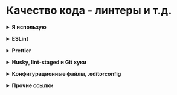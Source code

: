 # Качество кода - линтеры и т.д. #

<details><summary><b>Я использую</b></summary><p>

- Для работы с React JS в PhpStorm использую
    - [ESLint](https://eslint.org) - показывает ошибки, позволяет автоматически исправить некоторые из них
    - [Prettier](https://prettier.io/) - оформляет, форматирует код по образцу (пробелы, запятые и т.д.)
    - [Husky](https://github.com/typicode/husky) и [lint-staged](https://github.com/okonet/lint-staged) - позволяет запускать эти проверки перед отправкой коммита. Использует возможности [Git hooks](https://git-scm.com/book/ru/v2/%D0%9D%D0%B0%D1%81%D1%82%D1%80%D0%BE%D0%B9%D0%BA%D0%B0-Git-%D0%A5%D1%83%D0%BA%D0%B8-%D0%B2-Git).
- Отказался
    - [JSHint](https://jshint.com/) - не разобрался как отключить некоторые ошибки. Например, не умеет воспринимать стрелочные функции в классовых компонентах React JS, даже в режиме ES6. Пишет "Class properties must be methods". Возможно сейчас ситуация улучшилась, но пока не актуально

<br></p></details>


<details><summary><b>ESLint</b></summary><p>

- Линтер — это помощник по части «здоровья» кода. Вы определяете список правил и в дальнейшем, при настроенном плагине в вашем редакторе, он как Microsoft Word «проферка орфографии» проверяет все, что вы написали. Например, определили переменную, но нигде не используете? Сработает правило: no-unused-vars (долой неиспользуемые переменные) и переменная будет подчеркнута.
- Когда вы видите «подчеркивание», и после наведения видите в скобочках название правила — не нужно бежать гуглить. Нужно идти на сайт [eslint.org](https://eslint.org/docs/rules/) и там в «поиск» вставлять текст ошибки, будет быстрее.
- Суть линтинга с помощью ESLint заключается в парсерах, которые трансформируют код в AST (Abstract Syntax Tree) для дальнейшей программной обработки, и плагинах, которые содержат правила.
- Чтобы достичь большей консистентности кодовой базы, можно выбрать и добавить в конфиг ESLint правила одного из популярных стайл гайдов:
   - AirBnB: самый популярный и строгий из этих трёх, обязательные замыкающие запятые и точки с запятыми.
   - Google: похож на AirBnB в плане форматирования, но менее строгий, обязательные комментарии JSDoc.
   - StandartJS: запрещает использовать замыкающие запятые и точки с запятыми.
- Выбирайте реализацию стайл гайда на TypeScript, потому что правила для JavaScript могут неправильно отрабатывать на TypeScript.
- Поиск ошибок производится следующим образом:
  - автоматически в процессе написания кода (нужно настроить инспектор синтаксиса в PhpStorm)- ошибки подсвечиваются, выдаётся всплывающее сообщение с комментарием
  - при совершении опр. действий, например при сохранении файла (нужно настроить плагин линтера в PhpStorm)
  - при запуске в консоли команды, например `lint` (нужно настроить скрипты в файле `package.json`) - в консоли будет выведена подробная информация - в каком файле на какой строке какая ошибка. Можно не писать команду в консоли, а вызывать из выпадающего меню `Run` в PhpStorm
  - если настроить скрипт в файле `package.json` - можно также вызывать команду исправления ошибок (через консоль или из выпадающего меню `Run`). Исправляет не все, но многие. 
<br>
<br>

**Установка / Настройка**
- устанавливаю локально в проекте (кажется, нужно только если не использую `Create React APP`)
  - `yarn add eslint eslint-plugin-react eslint-plugin-jsx-a11y --dev`
- также рекомендуют поставить эти плагины
  - `yarn add eslint-plugin-prettier eslint-config-prettier babel-eslint --dev`
- закидываю в корень свой конфигурационный файл .eslintrc.json
  Обратить внимание: если я использую дополнительные плагины, например `React` и `JSX A11y` - их надо включить в секции `extends`
    - пример
      ```
      "extends": [
        "eslint:recommended",
        "plugin:react/recommended",
        "plugin:jsx-a11y/recommended"
      ],
- включаю режим `React JSX` в настройках PhpStorm - `Settings\Languages & Frameworks\JavaScript`
  - Если варианта `React JSX` нет - можно выбрать `ECMAScript 6+`
- включаю `ESLint` в настройках PhpStorm
    - `Settings\Languages & Frameworks\JavaScript\Code Quality Tool`
- настраиваю `Settings\Languages & Frameworks\JavaScript\Code Quality Tool\ES Lint`
  - включаю `manual ES Lint configuration`
  - указываю путь к папке `ESLint package`
    - например `D:\Work\_Localsites\legmo_hotquotes\node_modules\eslint`
    - т.е. указываю путь не к глобальному модулю, а к модулю из Create React App, внутри проекта
  - указываю папку `Working directories`
    - например `D:\Work\_Localsites\legmo_hotquotes\src`
  - указываю путь к файлу конфигурации `Configuration file`
    - например D:\Work\_Localsites\legmo_hotquotes\.eslintrc.json
    - Его пришлось убрать и перевести в режим `Automatic search`. Плюс убрать все конфиг файлы ESLint из папок верхних уровней (`D:\Work\_Localsites`, `D:\Work\` и т.д.). После этого PhpStorm "увидел" конфиг файл в проекте
- в файле package.json (корень проекта) дописываю команды в секцию "scripts"
  - пример:
  ```
  "scripts": {
    <что там было>
    "lint": "eslint --debug src/",
    "lint-fix": "eslint --debug src/ --fix"
  },
  ```
- Чтобы получать предупреждения об ошибках в синтаксисе JSX
  - в настройках PhpStorm иду  `Editor | Inspections`
  - включаю инспектор синтаксиса `React JSX` в `JavaScript and TypeScript | General node`.
- Настраиваю файл .eslintignore - чтобы исключить из проверки директории/файлы указываем их в виде списка
- За основу можно взять .gitignore
<br>
<br>

**Плагины**
- Eslint-plugin-react
  - [GitHub](https://github.com/jsx-eslint/eslint-plugin-react)
  - Обратите внимание, что поддержка синтаксиса JSX — это не то же самое, что поддержка React.
  - React применяет к синтаксису JSX особую семантику, которую ESLint не распознает.
  - Мы рекомендуем использовать `eslint-plugin-react`, если вы используете React и хотите использовать семантику React.
- Eslint-plugin-jsx-a11y
  - [GitHub](https://github.com/jsx-eslint/eslint-plugin-jsx-a11y)
  - предоставляет правила, касающиеся доступности JSX-элементов для людей с ограниченными возможностями.
- Eslint-plugin-prettier
  - [GitHub](https://github.com/prettier/eslint-plugin-prettier)
  - помогает совместной работе ESLint и Prettier. Выглядит это следующим образом: когда Prettier форматирует код, он делает это с учётом правил ESLint.
<br>
<br>

**Автоматическая правка некоторых ошибок ESLint**
- Настрой PhpStorm - ёSettings\Languages & Frameworks\JavaScript\Code Quality Tool\ES Lint` - внизу галочка `Run eslint --fix on save`
- [Официальная документация (eng)](https://eslint.org/docs/user-guide/command-line-interface#fixing-problems)
<br>
<br>

**Файл конфигурации**
- Имеет следующую структуру:
    ```
    module.exports = { 
       env:{}, 
       extends: {}, 
       plugin: {}, 
       parser: {}, 
       parserOptions: {}, 
       rules: {},
    };
- **env** — позволяет задавать список сред, код для которых планируется проверять. В нашем случае тут имеются свойства es6, browser и node, установленные в true. 
  - es6 - включает возможности ES6 за исключением модулей (эта возможность автоматически устанавливает, в блоке parserOptions, параметр ecmaVersion в значение 6). 
  - browser - подключает глобальные переменные браузера, такие, как Windows. 
  - node - добавляет глобальные переменные среды Node.js и области видимости, например — global. 
- **extends** — представляет собой массив строк с конфигурациями, при этом каждая дополнительная конфигурация расширяет предыдущую. Здесь используются правила линтинга airbnb, которые расширены до jest и затем расширены до jest-enzyme.
- **plugins** — тут представлены правила линтинга, которые мы хотим использовать. У нас применяются правила babel, import, jsx-a11y, react, prettier, о которых мы уже говорили.
- **parser** — по умолчанию ESLint использует синтаксический анализатор Espree, но, если мы работаем с Babel, нам надо пользоваться Babel-ESLint.
- **parserOptions** — так как мы изменили стандартный синтаксический анализатор на babel-eslint, нам необходимо задать и свойства в этом блоке. Свойство ecmaVersion, установленное в значение 6, указывает ESLint на то, что проверяться будет ES6-код. Так как код мы пишем в EcmaScript-модулях, свойство sourceType установлено в значение module. И, наконец, так как мы используем React, что означает применение JSX, то в свойство ecmaFeatures записывается объект с ключом jsx, установленным в true.
- **rules** — позволяет настраивать правила ESLint. Все правила, которые мы расширили или добавили с помощью плагинов, можно менять или переопределять, и делается это именно в блоке rules.
<br>
<br>

**Пример файла конфигурации для ESLint (`.eslintrc.json`)**
```
    {
        "env": {
            "es6": true,
            "browser": true,
            "node": true
        },
        "parserOptions": {
            "ecmaVersion": "latest",
            "sourceType": "module",
            "ecmaFeatures": {
                "jsx": true
            }
        },
    "extends": [
        //  https://eslint.org/docs/rules/
        "eslint:recommended",
        "plugin:react/recommended",
        "plugin:jsx-a11y/recommended"
    ],
    "plugins": [
        "react"
    ],
    "rules": {
        //  https://eslint.org/docs/rules/semi
        //  "semi": 0, //Disable semicolon error
        "semi": "error",
        // https://eslint.org/docs/rules/no-multi-spaces
        "no-multi-spaces": [
            "warn",
            {
                "exceptions": {
                    "VariableDeclarator": true
                }
            }
        ],
        //  https://eslint.org/docs/rules/key-spacing
        "key-spacing": [
            "error",
            {
                "align": {
                    //          "beforeColon": true,
                    //          "afterColon": true,
                    "on": "value"
                }
            }
        ],
        "react/jsx-equals-spacing": "warn", // https://github.com/yannickcr/eslint-plugin-react/blob/master/docs/rules/jsx-equals-spacing.md
        "react/prop-types": "warn", // https://github.com/yannickcr/eslint-plugin-react/blob/master/docs/rules/prop-types.md
        "jsx-a11y/label-has-for": "warn", // https://github.com/evcohen/eslint-plugin-jsx-a11y/blob/master/docs/rules/label-has-for.md
        "linebreak-style": "off" // Does not work correctly on Windows.
        }
    }
```
<br>
<br>

**Заметки**
- любое правило можно отключить для куска кода
  - // eslint-disable-line no-unused-vars
  - /* eslint react/jsx-one-expression-per-line: "off" */
  - https://eslint.org/docs/user-guide/configuring.html#configuring-rules
  - https://eslint.org/docs/user-guide/configuring.html#disabling-rules-with-inline-comments
- любое правило можно "отключить" вообще - "semi": "off"
- любому правилу можно перевести в другой статус:
    - сделать предупреждением - "semi": "warn"
    - сделать ошибкой - "semi": "error"
- Не работают правила линтера или форматирование отличается от ожидаемого.
  - Возможно, это следствие наличия в проекте других конфигурационных файлов. Они имеют разный приоритет исполнения. Например, файл .editorconfig имеет высший приоритет, чем .eslintrc., поэтому линтер будет выставлять настройки с его помощью.
<br>
<br>

**Ссылки**
- [ESLint official site](https://eslint.org)
- [ESLint official site - rules list](https://eslint.org/docs/rules/)
- [Hexlet - Руководство Eslint + Prettier](https://ru.hexlet.io/blog/posts/rukovodstvo-eslint-prettier)
- [Хабр - Prettier, ESLint, Husky, Lint-Staged и EditorConfig: инструменты для написания аккуратного кода (2018)](https://habr.com/ru/company/ruvds/blog/428173/)
- [Хабр - Переносим Angular проект на ESLint, с Prettier, Husky и lint-staged (2020)](https://habr.com/ru/post/501830/)
- [Настройка ESLint, Prettier, pre-commit hook (create-react-app, visual studio code)](https://maxpfrontend.ru/vebinary/nastroyka-eslint-prettier-pre-commit-hook-create-react-app-visual-studio-code/)


<br></p></details>


<details><summary><b>Prettier</b></summary><p>

- это помощник по части оформления кода. Можно писать с пробелами перед именем свойства, кавычками, запятыми в последней строке и тд тп — преттир, настроенный на сохранение или на пре-коммит хук «перетрясет» ваши файлы и оформит их в соответствии с настройками, которых у него минимум. Это сделано специально, ибо чем меньше настроек, тем меньше конфигураций.
- Зачем использовать Prettier, если ESLint тоже умеет форматировать код? Ответ — Prettier форматирует код намного лучше: убирает всё форматирование и полностью переписывает код в едином стиле. Это позволяет разработчикам забыть о форматировании кода и не тратить время на обсуждение стиля кода на ревью. ESLint не всегда может всё исправить, часто он просто показывает "здесь ошибка", и править её требуется в ручном режиме.
<br>
<br>

**Установка / Настройка**
- Устанавливаю Prettier локально в проект (даже если использую Create React APP)
  - `yarn add --dev --exact prettier`
- Также рекомендуют поставить эти плагины
  - `yarn add eslint-plugin-prettier eslint-config-prettier babel-eslint --dev`
- В настройках `PhpStorm / Plugins` включаю плагин `Prettier`
- В настройках `PhpStorm / Languages & Frameworks / Javascript / Prettier`
  - указываю путь к `Prettier package`, например `D:\Work\_Localsites\legmo_hotquotes\node_modules\prettier`
  - включаю настройку `Run on Reformat code action`
  - включаю настройку `Run on save`
- Копирую в корень проекта файл конфигурации `.prettierrc.json`
- Создаю файл `.prettierignore` чтобы `Prettier CLI` и редакторы знали, какие файлы не следует форматировать.
  - команда создания файла через терминал: `echo {}> .prettierignore`
  - пример файла:
    ```
    # Ignore artifacts:
      build
      coverage
    ```
  - Основывайте свой `.prettierignore` на `.gitignore` и `.eslintignore` (если он у вас есть).
  - Если ваш проект еще не готов к форматированию, скажем, файлов HTML, добавьте в исключения *.html.
- В документации указан еще один способ конфигурации. Помимо конфигурационных файлов можно опубликовать свой конфиг как NPM-пакет, хотя бы даже только на GitHub. После этого вы сможете устанавливать свой собственный пакет во все свои проекты. Таким образом любой человек, который тоже захочет поработать над вашими проектами (контрибьютор на GitHub) будет использовать тот же конфиг-файл.
 <br>
 <br>

**Ссылки**
- [Prettier official site](https://prettier.io/)
- [Prettier official site - format options](https://prettier.io/docs/en/options.html)
- [Prettier official site - installation](https://prettier.io/docs/en/install.html)
- [Prettier official site - configuration](https://prettier.io/docs/en/configuration.html)
- [Начните использовать Prettier правильно](https://techrocks.ru/2021/02/19/prettier-configuration/)
- [Hexlet - Руководство Eslint + Prettier](https://ru.hexlet.io/blog/posts/rukovodstvo-eslint-prettier)
- [Хабр - Prettier, ESLint, Husky, Lint-Staged и EditorConfig: инструменты для написания аккуратного кода (2018)](https://habr.com/ru/company/ruvds/blog/428173/)
- [Хабр - Переносим Angular проект на ESLint, с Prettier, Husky и lint-staged (2020)](https://habr.com/ru/post/501830/)
- [Настройка ESLint, Prettier, pre-commit hook (create-react-app, visual studio code)](https://maxpfrontend.ru/vebinary/nastroyka-eslint-prettier-pre-commit-hook-create-react-app-visual-studio-code/)

<br></p></details>


<details><summary><b>Husky, lint-staged и Git хуки</b></summary><p>

- [Git хуки](https://git-scm.com/book/ru/v2/%D0%9D%D0%B0%D1%81%D1%82%D1%80%D0%BE%D0%B9%D0%BA%D0%B0-Git-%D0%A5%D1%83%D0%BA%D0%B8-%D0%B2-Git) — это скрипты, которые Git вызывает при определённых событиях: commit, push, recieve. С помощью них, мы можем запускать линтинг кода при создании коммита, чтобы в пул реквесты попадало меньше ошибок. 
- Для более удобной работы с Git хуками установим [Husky](https://github.com/typicode/husky)
- Чтобы проверять только тот код, который добавлен в коммит [lint-staged](https://github.com/okonet/lint-staged). Это полезно в больших проектах, где линтинг занимает много времени. Пакет Lint-staged позволяет проверять с помощью линтера индексированные файлы, что помогает предотвратить отправку в репозиторий кода с ошибками.

**Ссылки**
- [Husky official GitHub](https://github.com/typicode/husky)
- [lint-staged official GitHub](https://github.com/okonet/lint-staged)
- [Хуки в Git](https://git-scm.com/book/ru/v2/%D0%9D%D0%B0%D1%81%D1%82%D1%80%D0%BE%D0%B9%D0%BA%D0%B0-Git-%D0%A5%D1%83%D0%BA%D0%B8-%D0%B2-Git)
- [Хабр - Prettier, ESLint, Husky, Lint-Staged и EditorConfig: инструменты для написания аккуратного кода (2018)](https://habr.com/ru/company/ruvds/blog/428173/)
- [Хабр - Переносим Angular проект на ESLint, с Prettier, Husky и lint-staged (2020)](https://habr.com/ru/post/501830/)
- [Настройка ESLint, Prettier, pre-commit hook (create-react-app, visual studio code)](https://maxpfrontend.ru/vebinary/nastroyka-eslint-prettier-pre-commit-hook-create-react-app-visual-studio-code/)

<br></p></details>


<details><summary><b>Конфигурационные файлы, .editorconfig</b></summary><p>

- Разные члены вашей команды могут использовать разные редакторы. Принуждать их использовать какой-то один редактор ни к чему. Однако для того, чтобы все пользовались едиными настройками, касающимися, например, отступов или символов перевода строки, мы и применяем файл .editorconfig. Он помогает поддерживать единый набор правил в неоднородных командах.
- Конфигурационные файлы имеют разный приоритет исполнения. Например, файл .editorconfig имеет высший приоритет, чем .eslintrc., поэтому линтер будет выставлять настройки с его помощью.

**Ссылки**
- [Хабр - Prettier, ESLint, Husky, Lint-Staged и EditorConfig: инструменты для написания аккуратного кода (2018)](https://habr.com/ru/company/ruvds/blog/428173/)

<br></p></details>


<details><summary><b>Прочие ссылки</b></summary><p>
- [Hexlet - Руководство Eslint + Prettier](https://ru.hexlet.io/blog/posts/rukovodstvo-eslint-prettier)
- [Хабр - Prettier, ESLint, Husky, Lint-Staged и EditorConfig: инструменты для написания аккуратного кода (2018)](https://habr.com/ru/company/ruvds/blog/428173/)
- [Хабр - Переносим Angular проект на ESLint, с Prettier, Husky и lint-staged (2020)](https://habr.com/ru/post/501830/)
- [Настройка ESLint, Prettier, pre-commit hook (create-react-app, visual studio code)](https://maxpfrontend.ru/vebinary/nastroyka-eslint-prettier-pre-commit-hook-create-react-app-visual-studio-code/)

<br></p></details>